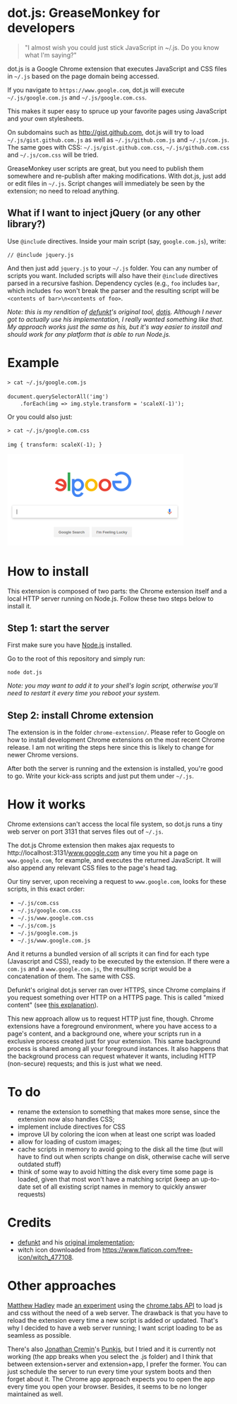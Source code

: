 
# dot.js: GreaseMonkey for developers

> "I almost wish you could just stick JavaScript in ~/.js. Do you know what I'm saying?"

dot.js is a Google Chrome extension that executes JavaScript and CSS files in `~/.js` based on the page domain being accessed.

If you navigate to `https://www.google.com`, dot.js will execute `~/.js/google.com.js` and `~/.js/google.com.css`.

This makes it super easy to spruce up your favorite pages using JavaScript and your own stylesheets.

On subdomains such as http://gist.github.com, dot.js will try to load `~/.js/gist.github.com.js` as well as `~/.js/github.com.js` and `~/.js/com.js`. The same goes with CSS: `~/.js/gist.github.com.css`, `~/.js/github.com.css` and `~/.js/com.css` will be tried.

GreaseMonkey user scripts are great, but you need to publish them somewhere and re-publish after making modifications. With dot.js, just add or edit files in `~/.js`. Script changes will immediately be seen by the extension; no need to reload anything.

## What if I want to inject jQuery (or any other library?)

Use `@include` directives. Inside your main script (say, `google.com.js`), write:

    // @include jquery.js

And then just add `jquery.js` to your `~/.js` folder. You can any number of scripts you want. Included scripts will also have their `@include` directives parsed in a recursive fashion. Dependency cycles (e.g., `foo` includes `bar`, which includes `foo` won't break the parser and the resulting script will be `<contents of bar>\n<contents of foo>`.

*Note: this is my rendition of [defunkt](https://github.com/defunkt)'s original tool, [dotjs](https://github.com/defunkt/dotjs). Although I never got to actually use his implementation, I really wanted something like that. My approach works just the same as his, but it's way easier to install and should work for any platform that is able to run Node.js.*

# Example

    > cat ~/.js/google.com.js

    document.querySelectorAll('img')
        .forEach(img => img.style.transform = 'scaleX(-1)');

Or you could also just:

    > cat ~/.js/google.com.css

    img { transform: scaleX(-1); }

![defaced avatars](elgoog.png)

# How to install

This extension is composed of two parts: the Chrome extension itself and a local HTTP server running on Node.js. Follow these two steps below to install it.

## Step 1: start the server

First make sure you have [Node.js](https://nodejs.org) installed.

Go to the root of this repository and simply run:

    node dot.js

*Note: you may want to add it to your shell's login script, otherwise you'll need to restart it every time you reboot your system.*

## Step 2: install Chrome extension

The extension is in the folder `chrome-extension/`. Please refer to Google on how to install development Chrome extensions on the most recent Chrome release. I am not writing the steps here since this is likely to change for newer Chrome versions.

After both the server is running and the extension is installed, you're good to go. Write your kick-ass scripts and just put them under `~/.js`.

# How it works

Chrome extensions can't access the local file system, so dot.js runs a tiny web server on port 3131 that serves files out of `~/.js`.

The dot.js Chrome extension then makes ajax requests to http://localhost:3131/www.google.com any time you hit a page on `www.google.com`, for example, and executes the returned JavaScript. It will also append any relevant CSS files to the page's head tag.

Our tiny server, upon receiving a request to `www.google.com`, looks for these scripts, in this exact order:

* `~/.js/com.css`
* `~/.js/google.com.css`
* `~/.js/www.google.com.css`
* `~/.js/com.js`
* `~/.js/google.com.js`
* `~/.js/www.google.com.js`

And it returns a bundled version of all scripts it can find for each type (Javascript and CSS), ready to be executed by the extension. If there were a `com.js` and a `www.google.com.js`, the resulting script would be a concatenation of them. The same with CSS.

Defunkt's original dot.js server ran over HTTPS, since Chrome complains if you request something over HTTP on a HTTPS page. This is called "mixed content" (see [this explanation](https://developers.google.com/web/fundamentals/security/prevent-mixed-content/what-is-mixed-content)).

This new approach allow us to request HTTP just fine, though. Chrome extensions have a foreground environment, where you have access to a page's content, and a background one, where your scripts run in a exclusive process created just for your extension. This same background process is shared among all your foreground instances. It also happens that the background process can request whatever it wants, including HTTP (non-secure) requests; and this is just what we need.

# To do

- rename the extension to something that makes more sense, since the extension now also handles CSS;
- implement include directives for CSS
- improve UI by coloring the icon when at least one script was loaded
- allow for loading of custom images;
- cache scripts in memory to avoid going to the disk all the time
  (but will have to find out when scripts change on disk, otherwise cache will serve outdated stuff)
- think of some way to avoid hitting the disk every time some page is loaded, given that most won't have a matching script
  (keep an up-to-date set of all existing script names in memory to quickly answer requests)

# Credits

* [defunkt](https://github.com/defunkt) and his [original implementation](https://github.com/defunkt/dotjs);
* witch icon downloaded from https://www.flaticon.com/free-icon/witch_477108.

# Other approaches

[Matthew Hadley](https://github.com/diffsky) made [an experiment](https://github.com/diffsky/chromedotfiles) using the [chrome.tabs API](https://developer.chrome.com/extensions/tabs) to load js and css without the need of a web server. The drawback is that you have to reload the extension every time a new script is added or updated. That's why I decided to have a web server running; I want script loading to be as seamless as possible.

There's also [Jonathan Cremin](https://github.com/kudos)'s [Punkjs](https://github.com/kudos/punkjs), but I tried and it is currently not working (the app breaks when you select the .js folder) and I think that between extension+server and extension+app, I prefer the former. You can just schedule the server to run every time your system boots and then forget about it. The Chrome app approach expects you to open the app every time you open your browser. Besides, it seems to be no longer maintained as well.
